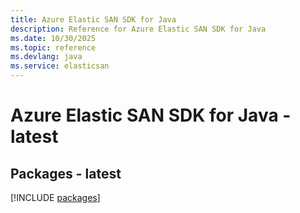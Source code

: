 ```yaml
---
title: Azure Elastic SAN SDK for Java
description: Reference for Azure Elastic SAN SDK for Java
ms.date: 10/30/2025
ms.topic: reference
ms.devlang: java
ms.service: elasticsan
---
```

# Azure Elastic SAN SDK for Java - latest
## Packages - latest
[!INCLUDE [packages](elastic-san-index.md)]